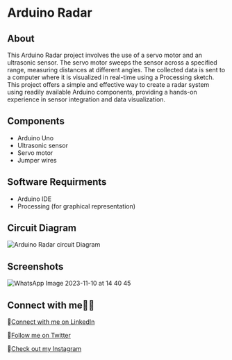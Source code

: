 # Arduino Radar 

## About

This Arduino Radar project involves the use of a servo motor and an ultrasonic sensor. The servo motor sweeps the sensor across a specified range, measuring distances at different angles. The collected data is sent to a computer where it is visualized in real-time using a Processing sketch. This project offers a simple and effective way to create a radar system using readily available Arduino components, providing a hands-on experience in sensor integration and data visualization.

## Components

- Arduino Uno
- Ultrasonic sensor
- Servo motor
- Jumper wires

## Software Requirments

- Arduino IDE
- Processing (for graphical representation)

## Circuit Diagram

![Arduino Radar circuit Diagram](https://github.com/PratikMore55/IoT-based-projects/assets/138502602/8e2acfb1-db3e-4914-8d54-ee1f31f0e713)

## Screenshots

![WhatsApp Image 2023-11-10 at 14 40 45](https://github.com/PratikMore55/IoT-based-projects/assets/138502602/0b0d38db-13bf-408d-8c86-2dfc7dd534ca)

## Connect with me👨‍💻

:rocket:[Connect with me on LinkedIn](https://www.linkedin.com/in/pratik-more-0397bb291/)

:rocket:[Follow me on Twitter](https://twitter.com/aero5665)

:rocket:[Check out my Instagram](https://www.instagram.com/pratik_6558/)
